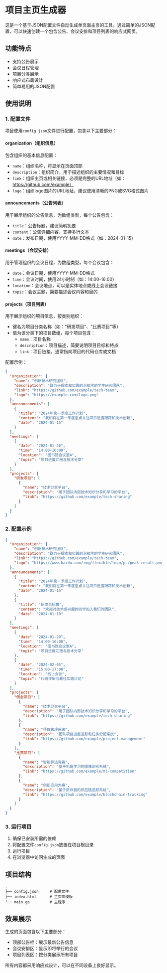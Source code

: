 # 项目主页生成器

这是一个基于JSON配置文件自动生成单页面主页的工具。通过简单的JSON配置，可以快速创建一个包含公告、会议安排和项目列表的响应式网页。

## 功能特点

- 支持公告展示
- 会议日程管理
- 项目分类展示
- 响应式布局设计
- 简单易用的JSON配置

## 使用说明

### 1. 配置文件

项目使用`config.json`文件进行配置，包含以下主要部分：

#### organization（组织信息）
包含组织的基本信息配置：
- `name`：组织名称，将显示在页面顶部
- `description`：组织简介，用于描述组织的主要情况和目标
- `link`：组织主页或相关链接，必须是完整的URL地址（如：https://github.com/example）
- `logo`：组织logo图片的URL地址，建议使用清晰的PNG或SVG格式图片

#### announcements（公告列表）
用于展示组织的公告信息，为数组类型，每个公告包含：
- `title`：公告标题，建议简明扼要
- `content`：公告详细内容，支持多行文本
- `date`：发布日期，使用YYYY-MM-DD格式（如：2024-01-15）

#### meetings（会议安排）
用于管理组织的会议日程，为数组类型，每个会议包含：
- `date`：会议日期，使用YYYY-MM-DD格式
- `time`：会议时间，使用24小时制（如：14:00-16:00）
- `location`：会议地点，可以是实体地点或线上会议链接
- `topic`：会议主题，简要描述会议内容和目的

#### projects（项目列表）
用于展示组织的项目信息，按类别组织：
- 键名为项目分类名称（如："研发项目"、"比赛项目"等）
- 值为该分类下的项目数组，每个项目包含：
  - `name`：项目名称
  - `description`：项目描述，简要说明项目目标和特点
  - `link`：项目链接，通常指向项目的代码仓库或文档

配置示例：

```json
{
  "organization": {
    "name": "创新技术研究团队",
    "description": "致力于探索和实践前沿技术的学生研究团队",
    "link": "https://github.com/example/tech-team",
    "logo": "https://example.com/logo.png"
  },
  "announcements": [
    {
      "title": "2024年第一季度工作计划",
      "content": "我们将在第一季度重点关注项目进度跟踪和技术创新",
      "date": "2024-01-15"
    }
  ],
  "meetings": [
    {
      "date": "2024-01-20",
      "time": "14:00-16:00",
      "location": "图书馆会议室A",
      "topic": "项目进度汇报与技术分享"
    }
  ],
  "projects": {
    "研发项目": [
      {
        "name": "技术分享平台",
        "description": "用于团队内部技术知识分享和学习的平台",
        "link": "https://github.com/example/tech-sharing"
      }
    ]
  }
}
```

### 2. 配置示例

```json
{
  "organization": {
    "name": "创新技术研究团队",
    "description": "致力于探索和实践前沿技术的学生研究团队",
    "link": "https://github.com/example/tech-team",
    "logo": "https://www.baidu.com/img/flexible/logo/pc/peak-result.png"
  },
  "announcements": [
    {
      "title": "2024年第一季度工作计划",
      "content": "我们将在第一季度重点关注项目进度跟踪和技术创新",
      "date": "2024-01-15"
    },
    {
      "title": "新成员招募",
      "content": "欢迎对技术感兴趣的同学加入我们的团队",
      "date": "2024-01-10"
    }
  ],
  "meetings": [
    {
      "date": "2024-01-20",
      "time": "14:00-16:00",
      "location": "图书馆会议室A",
      "topic": "项目进度汇报与技术分享"
    },
    {
      "date": "2024-02-05",
      "time": "15:00-17:00",
      "location": "线上会议",
      "topic": "代码评审与最佳实践讨论"
    }
  ],
  "projects": {
    "例会项目": [
      {
        "name": "技术分享平台",
        "description": "用于团队内部技术知识分享和学习的平台",
        "link": "https://github.com/example/tech-sharing"
      },
      {
        "name": "项目管理系统",
        "description": "团队项目进度追踪和任务分配系统",
        "link": "https://github.com/example/project-management"
      }
    ],
    "比赛项目": [
      {
        "name": "智能算法竞赛",
        "description": "基于机器学习的图像识别系统",
        "link": "https://github.com/example/ml-competition"
      },
      {
        "name": "创新应用大赛",
        "description": "基于区块链的供应链追踪系统",
        "link": "https://github.com/example/blockchain-tracking"
      }
    ]
  }
}
```

### 3. 运行项目

1. 确保已安装所需的依赖
2. 将配置文件`config.json`放置在项目根目录
3. 运行项目
4. 在浏览器中访问生成的页面

## 项目结构

```
.
├── config.json     # 配置文件
├── index.html      # 主页面模板
└── main.go         # 主程序
```

## 效果展示

生成的页面包含以下主要部分：

- 顶部公告栏：展示最新公告信息
- 会议安排区：显示即将举行的会议
- 项目列表区：按分类展示所有项目

所有内容都采用响应式设计，可以在不同设备上良好显示。